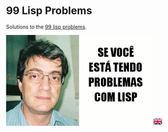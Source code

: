 99 Lisp Problems
================

Solutions to the [99 lisp problems](http://www.ic.unicamp.br/~meidanis/courses/mc336/problemas-lisp/L-99_Ninety-Nine_Lisp_Problems.html).

![I got 99 problems, but a LISP ain't one][deal-with-it-PT]
[<img src="https://github.com/appleby/99-lisp-problems/raw/master/img/en.png" alt="View English translation!" width=24>][deal-with-it-EN]

[deal-with-it-PT]: https://github.com/appleby/99-lisp-problems/raw/master/img/meidanis-pt.gif
[deal-with-it-EN]: https://github.com/appleby/99-lisp-problems/raw/master/img/meidanis-en.gif
